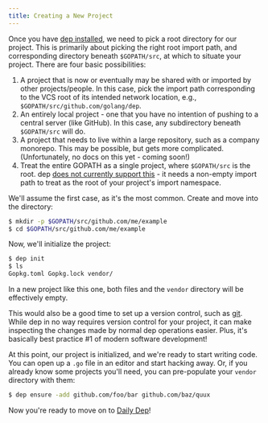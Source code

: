 ```yaml
---
title: Creating a New Project
---
```


Once you have [dep installed](installation.md), we need to pick a root directory for our project. This is primarily about picking the right root import path, and corresponding directory beneath `$GOPATH/src`, at which to situate your project. There are four basic possibilities:

1. A project that is now or eventually may be shared with or imported by other projects/people. In this case, pick the import path corresponding to the VCS root of its intended network location, e.g., `$GOPATH/src/github.com/golang/dep`.
2. An entirely local project - one that you have no intention of pushing to a central server (like GitHub). In this case, any subdirectory beneath `$GOPATH/src` will do.
3. A project that needs to live within a large repository, such as a company monorepo. This may be possible, but gets more complicated. (Unfortunately, no docs on this yet - coming soon!)
4. Treat the entire GOPATH as a single project, where `$GOPATH/src` is the root. dep [does not currently support this](https://github.com/golang/dep/issues/417) - it needs a non-empty import path to treat as the root of your project's import namespace.

We'll assume the first case, as it's the most common. Create and move into the directory:

```bash
$ mkdir -p $GOPATH/src/github.com/me/example
$ cd $GOPATH/src/github.com/me/example
```

Now, we'll initialize the project:

```bash
$ dep init
$ ls
Gopkg.toml Gopkg.lock vendor/
```

In a new project like this one, both files and the `vendor` directory will be effectively empty.

This would also be a good time to set up a version control, such as [git](https://git-scm.com/). While dep in no way requires version control for your project, it can make inspecting the changes made by normal dep operations easier. Plus, it's basically best practice #1 of modern software development!

At this point, our project is initialized, and we're ready to start writing code. You can open up a `.go` file in an editor and start hacking away. Or, if you already know some projects you'll need, you can pre-populate your `vendor` directory with them:

```bash
$ dep ensure -add github.com/foo/bar github.com/baz/quux
```

Now you're ready to move on to [Daily Dep](daily-dep.md)!